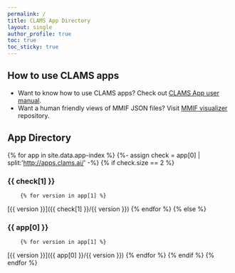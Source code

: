 ```yaml
---
permalink: /
title: CLAMS App Directory 
layout: single
author_profile: true
toc: true
toc_sticky: true
---
```


## How to use CLAMS apps 

* Want to know how to use CLAMS apps? Check out [CLAMS App user manual](clamsapp).
* Want a human friendly views of MMIF JSON files? Visit [MMIF visualizer](https://github.com/clamsproject/mmif-visualizer) repository. 

## App Directory

{% for app in site.data.app-index %}
    {%- assign check = app[0] | split:'http://apps.clams.ai/' -%}
    {% if check.size == 2 %}
### {{ check[1] }}
        {% for version in app[1] %}
[{{ version }}]({{ check[1] }}/{{ version }})
        {% endfor %}
    {% else %}
### {{ app[0] }}
        {% for version in app[1] %}
[{{ version }}]({{ app[0] }}/{{ version }})
        {% endfor %}
    {% endif %}
{% endfor %}

